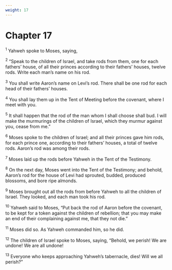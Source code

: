 ```yaml
---
weight: 17
---
```


# Chapter 17

<sup>1</sup> Yahweh spoke to Moses, saying, 

<sup>2</sup> “Speak to the children of Israel, and take rods from them, one for each fathers’ house, of all their princes according to their fathers’ houses, twelve rods. Write each man’s name on his rod. 

<sup>3</sup> You shall write Aaron’s name on Levi’s rod. There shall be one rod for each head of their fathers’ houses. 

<sup>4</sup> You shall lay them up in the Tent of Meeting before the covenant, where I meet with you. 

<sup>5</sup> It shall happen that the rod of the man whom I shall choose shall bud. I will make the murmurings of the children of Israel, which they murmur against you, cease from me.” 

<sup>6</sup> Moses spoke to the children of Israel; and all their princes gave him rods, for each prince one, according to their fathers’ houses, a total of twelve rods. Aaron’s rod was among their rods. 

<sup>7</sup> Moses laid up the rods before Yahweh in the Tent of the Testimony. 

<sup>8</sup> On the next day, Moses went into the Tent of the Testimony; and behold, Aaron’s rod for the house of Levi had sprouted, budded, produced blossoms, and bore ripe almonds. 

<sup>9</sup> Moses brought out all the rods from before Yahweh to all the children of Israel. They looked, and each man took his rod. 

<sup>10</sup> Yahweh said to Moses, “Put back the rod of Aaron before the covenant, to be kept for a token against the children of rebellion; that you may make an end of their complaining against me, that they not die.” 

<sup>11</sup> Moses did so. As Yahweh commanded him, so he did. 

<sup>12</sup> The children of Israel spoke to Moses, saying, “Behold, we perish! We are undone! We are all undone! 

<sup>13</sup> Everyone who keeps approaching Yahweh’s tabernacle, dies! Will we all perish?” 


